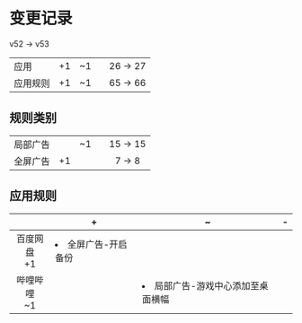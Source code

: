 # 变更记录

v52 -> v53

||||||
|-|:-:|:-:|:-:|:-:|
|应用|+1|~1||26 -> 27|
|应用规则|+1|~1||65 -> 66|

## 规则类别

||||||
|-|:-:|:-:|:-:|:-:|
|局部广告||~1||15 -> 15|
|全屏广告|+1|||7 -> 8|

## 应用规则

||+|~|-|
|:-:|-|-|-|
|百度网盘<br>+1|<li>全屏广告-开启备份|||
|哔哩哔哩<br>~1||<li>局部广告-游戏中心添加至桌面横幅||
